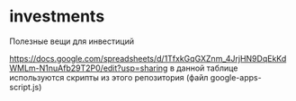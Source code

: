 # investments
Полезные вещи для инвестиций

https://docs.google.com/spreadsheets/d/1TfxkGqGXZnm_4JrjHN9DqEkKdWMLm-N1nuAfb29T2P0/edit?usp=sharing
в данной таблице используются скрипты из этого репозитория (файл google-apps-script.js)